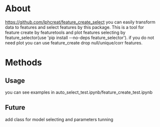# About
https://github.com/lphcreat/feature_create_select you can easily transform data
to features and select features by this package.
This is a tool for feature create by featuretools and plot features selecting by feature_selector(use 'pip install --no-deps feature_selector'). if you do not need
plot you can use feature_create drop null/unique/corr features.


# Methods


## Usage
you can see examples in auto_select_test.ipynb/feature_create_test.ipynb

## Future
add class for model selecting and parameters tunning
